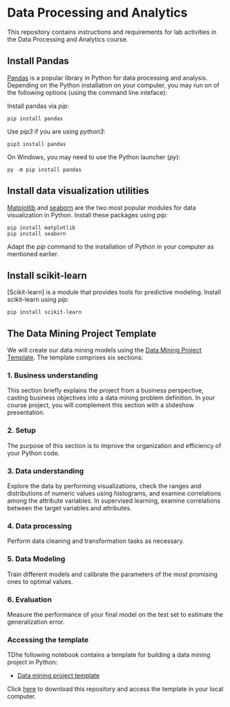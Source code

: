 # Data Processing and Analytics
This repository contains instructions and requirements for lab activities in the Data Processing and Analytics course.

## Install Pandas

[Pandas](https://pandas.pydata.org/docs/getting_started/install.html) is a popular library in Python for data processing and analysis. Depending on the Python installation on your computer, you may run on of the following options (using the command line inteface):

Install pandas via *pip*:

`pip install pandas`

Use *pip3* if you are using *python3*:

`pip3 install pandas`

On Windows, you may need to use the Python launcher (*py*):

`py -m pip install pandas`

## Install data visualization utilities

[Matplotlib](https://matplotlib.org/) and [seaborn](https://seaborn.pydata.org/) are the two most popular modules for data visualization in Python. Install these packages using *pip:* 

`pip install matplotlib`   
`pip install seaborn`

Adapt the *pip* command to the installation of Python in your computer as mentioned earlier. 

## Install scikit-learn

[Scikit-learn] is a module that provides tools for predictive modeling. Install scikit-learn using *pip*:

`pip install scikit-learn`

## The Data Mining Project Template

We will create our data mining models using the [Data Mining Project Template](Data_mining_project-template.ipynb). The template comprises six sections:

### 1. Business understanding

This section briefly explains the project from a business perspective, casting business objectives into a data mining problem definition. In your course project, you will complement this section with a slideshow presentation.

### 2. Setup

The purpose of this section is to improve the organization and efficiency of your Python code.

### 3. Data understanding

Explore the data by performing visualizations, check the ranges and distributions of numeric values using histograms, and examine correlations among the attribute variables. In supervised learning, examine correlations between the target variables and attributes.

### 4. Data processing

Perform data cleaning and transformation tasks as necessary.

### 5. Data Modeling

Train different models and calibrate the parameters of the most promising ones to optimal values.

### 6. Evaluation

Measure the performance of your final model on the test set to estimate the generalization error.

### Accessing the template 

TDhe following notebook contains a template for building a data mining project in Python:
- [Data mining project template](Data_mining_project-template.ipynb)

Click [here](https://github.com/josecarlosgt/Data-Processing-and-Analytics/archive/refs/heads/main.zip) to download this repository and access the template in your local computer.
